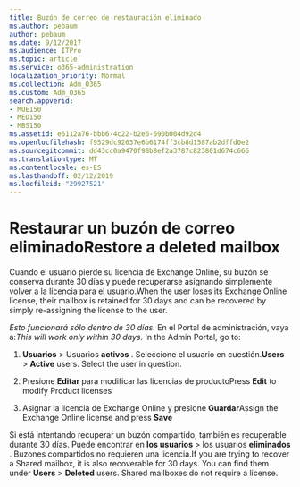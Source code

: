 ```yaml
---
title: Buzón de correo de restauración eliminado
ms.author: pebaum
author: pebaum
ms.date: 9/12/2017
ms.audience: ITPro
ms.topic: article
ms.service: o365-administration
localization_priority: Normal
ms.collection: Adm_O365
ms.custom: Adm_O365
search.appverid:
- MOE150
- MED150
- MBS150
ms.assetid: e6112a76-bbb6-4c22-b2e6-690b004d92d4
ms.openlocfilehash: f9529dc92637e6b6174ff3cb8d1587ab2dffd0e2
ms.sourcegitcommit: dd43cc0a9470f98b8ef2a3787c823801d674c666
ms.translationtype: MT
ms.contentlocale: es-ES
ms.lasthandoff: 02/12/2019
ms.locfileid: "29927521"
---
```

# <a name="restore-a-deleted-mailbox"></a><span data-ttu-id="cfec3-102">Restaurar un buzón de correo eliminado</span><span class="sxs-lookup"><span data-stu-id="cfec3-102">Restore a deleted mailbox</span></span>

<span data-ttu-id="cfec3-103">Cuando el usuario pierde su licencia de Exchange Online, su buzón se conserva durante 30 días y puede recuperarse asignando simplemente volver a la licencia para el usuario.</span><span class="sxs-lookup"><span data-stu-id="cfec3-103">When the user loses its Exchange Online license, their mailbox is retained for 30 days and can be recovered by simply re-assigning the license to the user.</span></span>
  
 <span data-ttu-id="cfec3-p101">*Esto funcionará sólo dentro de 30 días.*  En el Portal de administración, vaya a:</span><span class="sxs-lookup"><span data-stu-id="cfec3-p101">*This will work only within 30 days.*  In the Admin Portal, go to:</span></span> 
  
1. <span data-ttu-id="cfec3-p102">**Usuarios** \> Usuarios **activos** . Seleccione el usuario en cuestión.</span><span class="sxs-lookup"><span data-stu-id="cfec3-p102">**Users** \> **Active** users. Select the user in question.</span></span> 
    
2. <span data-ttu-id="cfec3-108">Presione **Editar** para modificar las licencias de producto</span><span class="sxs-lookup"><span data-stu-id="cfec3-108">Press **Edit** to modify Product licenses</span></span> 
    
3. <span data-ttu-id="cfec3-109">Asignar la licencia de Exchange Online y presione **Guardar**</span><span class="sxs-lookup"><span data-stu-id="cfec3-109">Assign the Exchange Online license and press **Save**</span></span>
    
<span data-ttu-id="cfec3-p103">Si está intentando recuperar un buzón compartido, también es recuperable durante 30 días. Puede encontrar en **los usuarios** \> los usuarios **eliminados** . Buzones compartidos no requieren una licencia.</span><span class="sxs-lookup"><span data-stu-id="cfec3-p103">If you are trying to recover a Shared mailbox, it is also recoverable for 30 days. You can find them under **Users** \> **Deleted** users. Shared mailboxes do not require a license.</span></span> 
  

